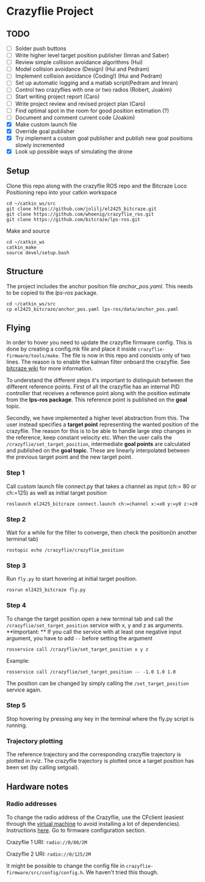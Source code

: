 # Crazyflie Project

## TODO
- [ ] Solder push buttons
- [ ] Write higher level target position publisher (Imran and Saber)
- [ ] Review simple collision avoidance algorithms (Hui)
- [ ] Model collision avoidance (Design) (Hui and Pedram)
- [ ] Implement collision avoidance (Coding!) (Hui and Pedram)
- [ ] Set up automatic logging and a matlab script(Pedram and Imran)
- [ ] Control two crazyflies with one or two radios (Robert, Joakim)
- [ ] Start writing project report (Caro)
- [ ] Write project review and revised project plan (Caro)
- [ ] Find optimal spot in the room for good position estimation (?) 
- [ ] Document and comment current code (Joakim)
- [x] Make custom  launch file
- [x] Override goal publisher
- [x] Try implement a custom goal publisher and publish new goal positions slowly incremented
- [x] Look up possible ways of simulating the drone

## Setup
Clone this repo along with the crazyflie ROS repo and the Bitcraze Loco Positioning repo into your catkin workspace
```
cd ~/catkin_ws/src
git clone https://github.com/jolilj/el2425_bitcraze.git
git clone https://github.com/whoenig/crazyflie_ros.git
git clone https://github.com/bitcraze/lps-ros.git
```
Make and source
```
cd ~/catkin_ws
catkin_make
source devel/setup.bash
```

## Structure
The project includes the anchor position file *anchor_pos.yaml*. This needs to be copied to the *lps-ros* package.
```
cd ~/catkin_ws/src
cp el2425_bitcraze/anchor_pos.yaml lps-ros/data/anchor_pos.yaml
```

## Flying
In order to hover you need to update the crazyflie firmware config. This is done by creating a config.mk file and place it inside `crazyflie-firmware/tools/make`. The file is now in this repo and consists only of two lines. The reason is to enable the kalman filter onboard the crazyflie. See [bitcraze wiki](https://wiki.bitcraze.io/doc:lps:index) for more information.

To understand the different steps it's important to distinguish between the different reference points.
First of all the crazyflie has an internal PID controller that receives a reference point along with the position estimate from the **lps-ros package**. This reference point is published on the **goal** topic. 

Secondly, we have implemented a higher level abstraction from this. The user instead specifies a **target point** representing the wanted position of the crazyflie. The reason for this is to be able to handle large step changes in the reference, keep constant velocity etc. When the user calls the `/crazyflie/set_target_position`, intermediate **goal points** are calculated and published on the **goal topic**. These are linearly interpolated between the previous target point and the new target point.

### Step 1

Call custom launch file connect.py that takes a channel as input (ch:= 80 or ch:=125) as well as initial target position
```
roslaunch el2425_bitcraze connect.launch ch:=channel x:=x0 y:=y0 z:=z0
```


### Step 2

Wait for a while for the filter to converge, then check the position(in another terminal tab)
```
rostopic echo /crazyflie/crazyflie_position
```

### Step 3

Run `fly.py` to start hovering at initial target position.

```
rosrun el2425_bitcraze fly.py
```

### Step 4

To change the target position open a new terminal tab and call the `/crazyflie/set_target_position` service with x, y and z as arguments. **Important: ** If you call the service with at least one negative input argument, you have to add ` -- ` before setting the argument
```
rosservice call /crazyflie/set_target_position x y z
```

Example:
```
rosservice call /crazyflie/set_target_position -- -1.0 1.0 1.0
```
The position can be changed by simply calling the `/set_target_position` service again.

### Step 5

Stop hovering by pressing any key in the terminal where the fly.py script is running.

### Trajectory plotting
The reference trajectory and the corresponding crazyflie trajectory is plotted in rviz. The crazyflie trajectory is plotted once a target position has been set (by calling setgoal).


## Hardware notes

### Radio addresses
To change the radio address of the Crazyflie, use the CFclient (easiest through the [virtual machine](https://www.bitcraze.io/getting-started-with-the-crazyflie-2-0/#inst-comp) to avoid installing a lot of dependencies). Instructions [here](https://wiki.bitcraze.io/doc:crazyflie:client:pycfclient:index#firmware_configuration). Go to firmware configuration section.

Crazyflie 1 URI:
`radio://0/80/2M`

Crazyflie 2 URI:
`radio://0/125/2M`

It might be possible to change the config file in `crazyflie-firmware/src/config/config.h`.
We haven't tried this though.
